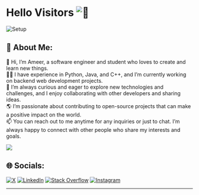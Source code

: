 # Hello Visitors ![:wave:](image.svg)

![Setup](https://media.licdn.com/dms/image/D4E16AQHjF4JM44YVdA/profile-displaybackgroundimage-shrink_350_1400/0/1679626542196?e=1700092800&v=beta&t=qdevnf6T1z9jyO7BWQ7adwt5MttFzzCeswJyMmUxovc)

## 💫 About Me:

👋 Hi, I’m Ameer, a software engineer and student who loves to create and learn new things.<br> 👩‍💻 I have experience in Python, Java, and C++, and I’m currently working on backend web development projects.<br> 🚀 I’m always curious and eager to explore new technologies and challenges, and I enjoy collaborating with other developers and sharing ideas.<br> 🌎 I’m passionate about contributing to open-source projects that can make a positive impact on the world.<br> 📫 You can reach out to me anytime for any inquiries or just to chat. I’m always happy to connect with other people who share my interests and goals.<br>

![](https://mir-s3-cdn-cf.behance.net/project_modules/1400_opt_1/6c0f9b95746151.5e9ecde69599e.gif)

## 🌐 Socials:

[![X](<https://img.shields.io/badge/X%20(%20Twitter%20)-000000.svg?logo=X&logoColor=white>)](https://twitter.com/_mr_man_n_) [![LinkedIn](https://img.shields.io/badge/LinkedIn-%230077B5.svg?logo=linkedin&logoColor=white)](https://linkedin.com/in/mohamed-ameer-noufil-n-b262aa218) [![Stack Overflow](https://img.shields.io/badge/-Stackoverflow-FE7A16?logo=stack-overflow&logoColor=white)](https://stackoverflow.com/users/20741006) [![Instagram](https://img.shields.io/badge/Instagram-%23E4405F.svg?logo=Instagram&logoColor=white)](https://instagram.com/_.mr._.man._)

---
